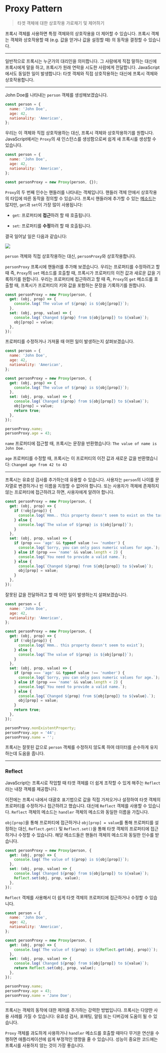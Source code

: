 # Proxy Pattern

> 타겟 객체애 대한 상호작용 가로채기 및 제어하기

프록시 객체를 사용하면 특정 객체와의 상호작용을 더 제어할 수 있습니다. 프록시 객체는 객체와 상호작용할 때 (e.g. 값을 얻거나 값을 설정할 때) 의 동작을 결정할 수 있습니다.

---

일반적으로 프록시는 누군가의 대리인을 의미합니다. 그 사람에게 직접 말하는 대신에 프록시에게 말을 하고, 프록시가 원래 연락을 시도한 사람에게 전달합니다. JavaScript에서도 동일한 일이 발생합니다: 타겟 객체와 직접 상호작용하는 대신에 프록시 객체와 상호작용합니다.

---

John Doe를 나타내는 `person` 객체를 생성해보겠습니다.

```js
const person = {
  name: 'John Doe',
  age: 42,
  nationality: 'American',
};
```

우리는 이 객체와 직접 상호작용하는 대신, 프록시 객체와 상호작용하기를 원합니다. JavaScript에서는 `Proxy`의 새 인스턴스를 생성함으로써 쉽게 새 프록시를 생성할 수 있습니다.

```js
const person = {
  name: 'John Doe',
  age: 42,
  nationality: 'American',
};

const personProxy = new Proxy(person, {});
```

`Proxy`의 두 번째 인수는 핸들러를 나타내는 객체입니다. 핸들러 객체 안에서 상호작용의 타입에 따른 동작을 정의할 수 있습니다. 프록시 핸들러에 추가할 수 있는 [메소드](https://developer.mozilla.org/en-US/docs/Web/JavaScript/Reference/Global_Objects/Proxy)는 많지만, `get`과 `set`이 가장 많이 사용됩니다:

- `get`: 프로퍼티에 **접근**하려 할 때 호출됩니다.

- `set`: 프로퍼티를 **수정**하려 할 때 호출됩니다.

결국 일어날 일은 다음과 같습니다:

![](https://user-images.githubusercontent.com/22341362/173809120-c2dd02d5-2912-497f-9671-daa2229061d1.png)

`person` 객체와 직접 상호작용하는 대신, `personProxy`와 상호작용합니다.

`personProxy` 프록시에 핸들러를 추가해 보겠습니다. 우리는 프로퍼티를 수정하려고 할 때 즉, `Proxy`의 `set` 메소드를 호출할 때, 프록시가 프로퍼티의 이전 값과 새로운 값을 기록하기를 원합니다. 우리는 프로퍼티에 접근하려고 할 때 즉, `Proxy`의 `get` 메소드를 호출할 때, 프록시가 프로퍼티의 키와 값을 포함하는 문장을 기록하기를 원합니다.

```js
const personProxy = new Proxy(person, {
  get: (obj, prop) => {
    console.log(`The value of ${prop} is ${obj[prop]}`);
  },
  set: (obj, prop, value) => {
    console.log(`Changed ${prop} from ${obj[prop]} to ${value}`);
    obj[prop] = value;
  },
});
```

프로퍼티를 수정하거나 가져올 때 어떤 일이 발생하는지 살펴보겠습니다.

```js
const person = {
  name: 'John Doe',
  age: 42,
  nationality: 'American',
};

const personProxy = new Proxy(person, {
  get: (obj, prop) => {
    console.log(`The value of ${prop} is ${obj[prop]}`);
  },
  set: (obj, prop, value) => {
    console.log(`Changed ${prop} from ${obj[prop]} to ${value}`);
    obj[prop] = value;
    return true;
  },
});

personProxy.name;
personProxy.age = 43;
```

`name` 프로퍼티에 접근할 때, 프록시는 문장을 반환했습니다: `The value of name is John Doe.`

`age` 프로퍼티를 수정할 때, 프록시는 이 프로퍼티의 이전 값과 새로운 값을 반환했습니다: `Changed age from 42 to 43`

---

프록시는 유효성 검사를 추가하는데 유용할 수 있습니다. 사용자는 `person`의 나이를 문자열로 변경하거나 빈 이름을 지정할 수 없어야 합니다. 또는 사용자가 객체에 존재하지 않는 프로퍼티에 접근하려고 하면, 사용자에게 알려야 합니다.

```js
const personProxy = new Proxy(person, {
  get: (obj, prop) => {
    if (!obj[prop]) {
      console.log(`Hmm.. this property doesn't seem to exist on the target object`);
    } else {
      console.log(`The value of ${prop} is ${obj[prop]}`);
    }
  },
  set: (obj, prop, value) => {
    if (prop === 'age' && typeof value !== 'number') {
      console.log(`Sorry, you can only pass numeric values for age.`);
    } else if (prop === 'name' && value.length < 2) {
      console.log(`You need to provide a valid name.`);
    } else {
      console.log(`Changed ${prop} from ${obj[prop]} to ${value}`);
      obj[prop] = value;
    }
  },
});
```

잘못된 값을 전달하려고 할 때 어떤 일이 발생하는지 살펴보겠습니다.

```js
const person = {
  name: 'John Doe',
  age: 42,
  nationality: 'American',
};

const personProxy = new Proxy(person, {
  get: (obj, prop) => {
    if (!obj[prop]) {
      console.log(`Hmm.. this property doesn't seem to exist`);
    } else {
      console.log(`The value of ${prop} is ${obj[prop]}`);
    }
  },
  set: (obj, prop, value) => {
    if (prop === 'age' && typeof value !== 'number') {
      console.log(`Sorry, you can only pass numeric values for age.`);
    } else if (prop === 'name' && value.length < 2) {
      console.log(`You need to provide a valid name.`);
    } else {
      console.log(`Changed ${prop} from ${obj[prop]} to ${value}.`);
      obj[prop] = value;
    }
    return true;
  },
});

personProxy.nonExistentProperty;
personProxy.age = '44';
personProxy.name = '';
```

프록시는 잘못된 값으로 `person` 객체를 수정하지 않도록 하여 데이터를 순수하게 유지하는데 도움을 줍니다.

---

### Reflect

JavaScript는 프록시로 작업할 때 타겟 객체를 더 쉽게 조작할 수 있게 해주는 `Reflect`라는 내장 객체를 제공합니다.

이전에는 프록시 내에서 대괄호 표기법으로 값을 직접 가져오거나 설정하여 타겟 객체의 프로퍼티를 수정하거나 접근하려고 했습니다. 대신에 `Reflect` 객체를 사용할 수 있습니다. `Reflect` 객체의 메소드는 `handler` 객체의 메소드와 동일한 이름을 가집니다.

`obj[prop]`을 통해 프로퍼티에 접근하거나 `obj[prop] = value`를 통해 프로퍼티를 설정하는 대신, `Reflect.get()` 및 `Reflect.set()`을 통해 타겟 객체의 프로퍼티에 접근하거나 수정할 수 있습니다. 해당 메소드들은 핸들러 객체의 메소드와 동일한 인수를 받습니다.

```js
const personProxy = new Proxy(person, {
  get: (obj, prop) => {
    console.log(`The value of ${prop} is ${obj[prop]}`);
  },
  set: (obj, prop, value) => {
    console.log(`Changed ${prop} from ${obj[prop]} to ${value}`);
    Reflect.set(obj, prop, value);
  },
});
```

`Reflect` 객체를 사용해서 더 쉽게 타겟 객체의 프로퍼티에 접근하거나 수정할 수 있습니다.

```js
const person = {
  name: 'John Doe',
  age: 42,
  nationality: 'American',
};

const personProxy = new Proxy(person, {
  get: (obj, prop) => {
    console.log(`The value of ${prop} is ${Reflect.get(obj, prop)}`);
  },
  set: (obj, prop, value) => {
    console.log(`Changed ${prop} from ${obj[prop]} to ${value}`);
    return Reflect.set(obj, prop, value);
  },
});

personProxy.name;
personProxy.age = 43;
personProxy.name = 'Jane Doe';
```

---

프록시는 객체의 동작에 대한 제어를 추가하는 강력한 방법입니다. 프록시는 다양한 사용 사례를 가질 수 있습니다: 유효성 검사, 포매팅, 알림 또는 디버깅에 도움이 될 수 있습니다.

`Proxy` 객체를 과도하게 사용하거나 `handler` 메소드를 호출할 때마다 무거운 연산을 수행하면 애플리케이션에 쉽게 부정적인 영향을 줄 수 있습니다. 성능이 중요한 코드에는 프록시를 사용하지 않는 것이 가장 좋습니다.
